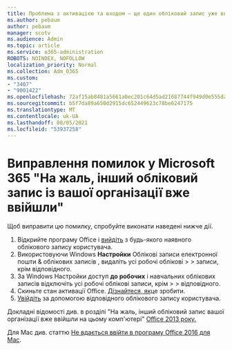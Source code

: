 ```yaml
---
title: Проблема з активацією та входом – ще один обліковий запис уже ввійти
ms.author: pebaum
author: pebaum
manager: scotv
ms.audience: Admin
ms.topic: article
ms.service: o365-administration
ROBOTS: NOINDEX, NOFOLLOW
localization_priority: Normal
ms.collection: Adm_O365
ms.custom:
- "3407"
- "9001422"
ms.openlocfilehash: 72af15ab8481a5661a0ec201c64d5ad21687744f949d0e555da21baf269a780f
ms.sourcegitcommit: b5f7da89a650d2915dc652449623c78be6247175
ms.translationtype: MT
ms.contentlocale: uk-UA
ms.lasthandoff: 08/05/2021
ms.locfileid: "53937258"
---
```

# <a name="fixing-the-microsoft-365-apps-sorry-another-account-from-your-organization-is-already-signed-in-message"></a>Виправлення помилок у Microsoft 365 "На жаль, інший обліковий запис із вашої організації вже ввійшли"

Щоб виправити цю помилку, спробуйте виконати наведені нижче дії.

1. Відкрийте програму Office і [вийдіть](https://support.office.com/article/5a20dc11-47e9-4b6f-945d-478cb6d92071) з будь-якого наявного облікового запису користувача.   
2. Використовуючи Windows **Настройки** Облікові записи електронної пошти & облікових записів , видаліть усі робочі облікові  >    >  записи, крім відповідного. 
3. За Windows Настройки доступ **до робочих** і навчальних облікових записів відключіть усі робочі облікові записи, крім  >    >  відповідного. 
4. Скиньте стан активації Office. [Дізнайтеся, як](https://docs.microsoft.com/office365/troubleshoot/activation/reset-office-365-proplus-activation-state
)це зробити.
5. [Увійдіть](https://support.office.com/article/628ea040-f265-49de-b986-be09c3ebf8a9) за допомогою відповідного облікового запису користувача. 

Докладні відомості див. в розділі "На жаль, інший обліковий запис вашої організації вже ввійшли на цьому комп'ютері" [Office 2013 року.](https://docs.microsoft.com/office/troubleshoot/error-messages/another-account-already-signed-in)

Для Mac див. статтю [Не вдається ввійти в програму Office 2016 для Mac](https://docs.microsoft.com/office365/troubleshoot/authentication/sign-in-to-office-2016-for-mac-fail).
